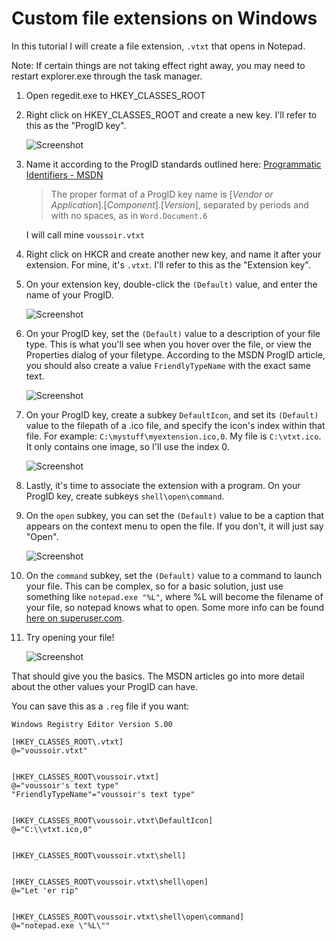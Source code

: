 Custom file extensions on Windows
=================================

In this tutorial I will create a file extension, `.vtxt` that opens in Notepad.

Note: If certain things are not taking effect right away, you may need to restart explorer.exe through the task manager.

1. Open regedit.exe to HKEY_CLASSES_ROOT
2. Right click on HKEY_CLASSES_ROOT and create a new key. I'll refer to this as the "ProgID key".

    ![Screenshot](/../master/.GitImages/quicktips_extension_create.png?raw=true)

3. Name it according to the ProgID standards outlined here: [Programmatic Identifiers - MSDN](https://msdn.microsoft.com/en-us/library/windows/desktop/cc144152(v=vs.85).aspx)

    >The proper format of a ProgID key name is [*Vendor or Application*].[*Component*].[*Version*], separated by periods and with no spaces, as in `Word.Document.6`

    I will call mine `voussoir.vtxt`

4. Right click on HKCR and create another new key, and name it after your extension. For mine, it's `.vtxt`. I'll refer to this as the "Extension key".
5. On your extension key, double-click the `(Default)` value, and enter the name of your ProgID.

    ![Screenshot](/../master/.GitImages/quicktips_extension_extkey.png?raw=true)

6. On your ProgID key, set the `(Default)` value to a description of your file type. This is what you'll see when you hover over the file, or view the Properties dialog of your filetype. According to the MSDN ProgID article, you should also create a value `FriendlyTypeName` with the exact same text.

    ![Screenshot](/../master/.GitImages/quicktips_extension_description.png?raw=true)

7. On your ProgID key, create a subkey `DefaultIcon`, and set its `(Default)` value to the filepath of a .ico file, and specify the icon's index within that file. For example: `C:\mystuff\myextension.ico,0`. My file is `C:\vtxt.ico`. It only contains one image, so I'll use the index 0.

    ![Screenshot](/../master/.GitImages/quicktips_extension_icon.png?raw=true)

8. Lastly, it's time to associate the extension with a program. On your ProgID key, create subkeys `shell\open\command`.

9. On the `open` subkey, you can set the `(Default)` value to be a caption that appears on the context menu to open the file. If you don't, it will just say "Open".

    ![Screenshot](/../master/.GitImages/quicktips_extension_caption.png?raw=true)

10. On the `command` subkey, set the `(Default)` value to a command to launch your file. This can be complex, so for a basic solution, just use something like `notepad.exe "%L"`, where %L will become the filename of your file, so notepad knows what to open. Some more info can be found [here on superuser.com](http://superuser.com/a/473602).

11. Try opening your file!

    ![Screenshot](/../master/.GitImages/quicktips_extension_command.png?raw=true)

That should give you the basics. The MSDN articles go into more detail about the other values your ProgID can have.

You can save this as a `.reg` file if you want:

    Windows Registry Editor Version 5.00

    [HKEY_CLASSES_ROOT\.vtxt]
    @="voussoir.vtxt"


    [HKEY_CLASSES_ROOT\voussoir.vtxt]
    @="voussoir's text type"
    "FriendlyTypeName"="voussoir's text type"


    [HKEY_CLASSES_ROOT\voussoir.vtxt\DefaultIcon]
    @="C:\\vtxt.ico,0"


    [HKEY_CLASSES_ROOT\voussoir.vtxt\shell]


    [HKEY_CLASSES_ROOT\voussoir.vtxt\shell\open]
    @="Let 'er rip"


    [HKEY_CLASSES_ROOT\voussoir.vtxt\shell\open\command]
    @="notepad.exe \"%L\""
